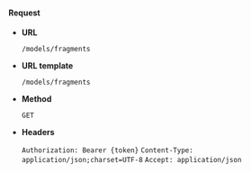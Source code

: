#### Request

* **URL**

  `/models/fragments`

* **URL template**

  `/models/fragments`

* **Method**

  `GET`

* **Headers**

  `Authorization: Bearer {token}`
  `Content-Type: application/json;charset=UTF-8`
  `Accept: application/json`
